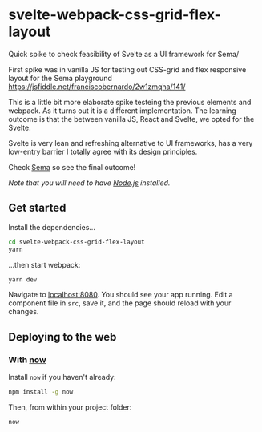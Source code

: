 # svelte-webpack-css-grid-flex-layout
Quick spike to check feasibility of Svelte as a UI framework for Sema/  

First spike was in vanilla JS for testing out CSS-grid and flex responsive layout for the Sema playground
https://jsfiddle.net/franciscobernardo/2w1zmqha/141/

This is a little bit more elaborate spike testeing the previous elements and webpack. As it turns out it is a different implementation. The learning outcome is that the between vanilla JS, React and Svelte, we opted for the Svelte. 

Svelte is very lean and refreshing alternative to UI frameworks, has a very low-entry barrier I totally agree with its design principles. 

Check [Sema](https://github.com/mimic-sussex/sema) so see the final outcome! 


*Note that you will need to have [Node.js](https://nodejs.org) installed.*


## Get started

Install the dependencies...

```bash
cd svelte-webpack-css-grid-flex-layout
yarn
```

...then start webpack:

```bash
yarn dev
```

Navigate to [localhost:8080](http://localhost:8080). You should see your app running. Edit a component file in `src`, save it, and the page should reload with your changes.


## Deploying to the web

### With [now](https://zeit.co/now)

Install `now` if you haven't already:

```bash
npm install -g now
```

Then, from within your project folder:

```bash
now
```




